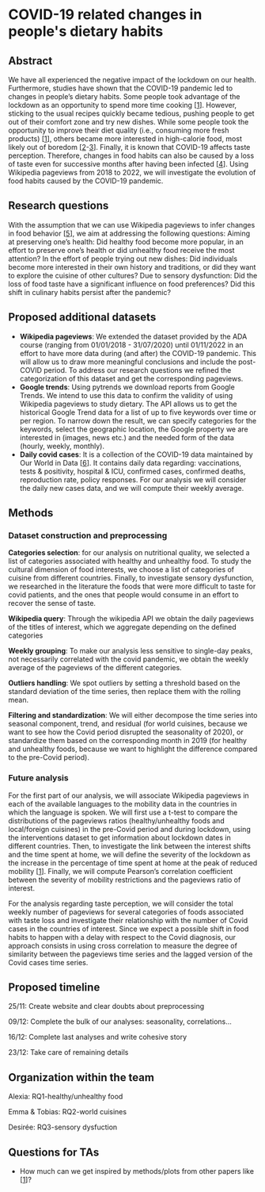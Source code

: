 # COVID-19 related changes in people's dietary habits

## Abstract

We have all experienced the negative impact of the lockdown on our health. Furthermore, studies have shown that the COVID-19 pandemic led to changes in people’s dietary habits. Some people took advantage of the lockdown as an opportunity to spend more time cooking [[1](https://www.sciencedirect.com/science/article/pii/S0195666321006504)]. However, sticking to the usual recipes quickly became tedious, pushing people to get out of their comfort zone and try new dishes. While some people took the opportunity to improve their diet quality (i.e., consuming more fresh products) [[1](https://www.sciencedirect.com/science/article/pii/S0195666321006504)], others became more interested in high-calorie food, most likely out of boredom [[2](https://www.nature.com/articles/s41467-022-28498-z)-[3](https://link.springer.com/article/10.1007/s13679-021-00466-6)]. Finally, it is known that COVID-19 affects taste perception. Therefore, changes in food habits can also be caused by a loss of taste even for successive months after having been infected [[4](https://www.swft.nhs.uk/application/files/7215/8876/5922/Loss_of_taste_COVID.pdf)]. Using Wikipedia pageviews from 2018 to 2022, we will investigate the evolution of food habits caused by the COVID-19 pandemic.

## Research questions

With the assumption that we can use Wikipedia pageviews to infer changes in food behavior [[5](https://www.mdpi.com/2072-6643/13/11/3683/htm)], we aim at addressing the following questions: Aiming at preserving one’s health: Did healthy food become more popular, in an effort to preserve one’s health or did unhealthy food receive the most attention? In the effort of people trying out new dishes: Did individuals become more interested in their own history and traditions, or did they want to explore the cuisine of other cultures? Due to sensory dysfunction: Did the loss of food taste have a significant influence on food preferences? Did this shift in culinary habits persist after the pandemic?

## Proposed additional datasets

- **Wikipedia pageviews**: We extended the dataset provided by the ADA course (ranging from 01/01/2018 - 31/07/2020) until 01/11/2022 in an effort to have more data during (and after) the COVID-19 pandemic. This will allow us to draw more meaningful conclusions and include the post-COVID period. To address our research questions we refined the categorization of this dataset and get the corresponding pageviews.
- **Google trends**: Using pytrends we download reports from Google Trends. We intend to use this data to confirm the validity of using Wikipedia pageviews to study dietary. The API allows us to get the historical Google Trend data for a list of up to five keywords over time or per region. To narrow down the result, we can specify categories for the keywords, select the geographic location, the Google property we are interested in (images, news etc.) and the needed form of the data (hourly, weekly, monthly).
- **Daily covid cases**: It is a collection of the COVID-19 data maintained by Our World in Data [[6](https://github.com/owid/covid-19-data/tree/master/public/data)]. It contains daily data regarding: vaccinations, tests & positivity, hospital & ICU, confirmed cases, confirmed deaths, reproduction rate, policy responses. For our analysis we will consider the daily new cases data, and we will compute their weekly average.

## Methods

### Dataset construction and preprocessing

**Categories selection**: for our analysis on nutritional quality, we selected a list of categories associated with healthy and unhealthy food. To study the cultural dimension of food interests, we choose a list of categories of cuisine from different countries. Finally, to investigate sensory dysfunction, we researched in the literature the foods that were more difficult to taste for covid patients, and the ones that people would consume in an effort to recover the sense of taste.

**Wikipedia query**: Through the wikipedia API we obtain the daily pageviews of the titles of interest, which we aggregate depending on the defined categories 

**Weekly grouping**: To make our analysis less sensitive to single-day peaks, not necessarily correlated with the covid pandemic, we obtain the weekly average of the pageviews of the different categories. 

**Outliers handling**: We spot outliers by setting a threshold based on the standard deviation of the time series, then replace them with the rolling mean.

**Filtering and standardization**: We will either decompose the time series into seasonal component, trend, and residual (for world cuisines, because we want to see how the Covid period disrupted the seasonality of 2020), or standardize them based on the corresponding month in 2019 (for healthy and unhealthy foods, because we want to highlight the difference compared to the pre-Covid period).

### Future analysis

For the first part of our analysis, we will associate Wikipedia pageviews in each of the available languages to the mobility data in the countries in which the language is spoken. We will first use a t-test to compare the distributions of the pageviews ratios (healthy/unhealthy foods and local/foreign cuisines) in the pre-Covid period and during lockdown, using the interventions dataset to get information about lockdown dates in different countries. Then, to investigate the link between the interest shifts and the time spent at home, we will define the severity of the lockdown as the increase in the percentage of time spent at home at the peak of reduced mobility [[1](https://www.nature.com/articles/s41467-022-28498-z)]. Finally, we will compute Pearson’s correlation coefficient between the severity of mobility restrictions and the pageviews ratio of interest.

For the analysis regarding taste perception, we will consider the total weekly number of pageviews for several categories of foods associated with taste loss and investigate their relationship with the number of Covid cases in the countries of interest. Since we expect a possible shift in food habits to happen with a delay with respect to the Covid diagnosis, our approach consists in using cross correlation to measure the degree of similarity between the pageviews time series and the lagged version of the Covid cases time series.

## Proposed timeline

25/11: Create website and clear doubts about preprocessing

09/12: Complete the bulk of our analyses: seasonality, correlations…

16/12: Complete last analyses and write cohesive story

23/12: Take care of remaining details

## Organization within the team

Alexia: RQ1-healthy/unhealthy food

Emma & Tobias: RQ2-world cuisines

Desirée: RQ3-sensory dysfuction


## Questions for TAs

- How much can we get inspired by methods/plots from other papers like [[1](https://www.nature.com/articles/s41467-022-28498-z)]?
